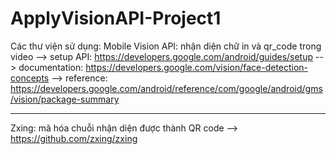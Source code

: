 # ApplyVisionAPI-Project1
Các thư viện sử dụng:
Mobile Vision API: nhận diện chữ in và qr_code trong video
  --> setup API: https://developers.google.com/android/guides/setup
  --> documentation: https://developers.google.com/vision/face-detection-concepts
  --> reference: https://developers.google.com/android/reference/com/google/android/gms/vision/package-summary

---------------------------------------------------

Zxing: mã hóa chuỗi nhận diện được thành QR code
  --> https://github.com/zxing/zxing

 

